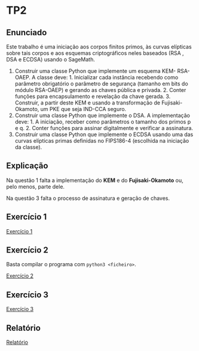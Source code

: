 # TP2

## Enunciado

Este trabalho é uma iniciação aos corpos finitos primos, às curvas elípticas sobre tais corpos  e aos esquemas criptográficos neles baseados (RSA , DSA e ECDSA) usando o SageMath.

1. Construir uma classe Python que implemente um esquema KEM- RSA-OAEP. A classe deve:
        1. Inicializar cada instância recebendo como parâmetro obrigatório o parâmetro de segurança (tamanho em bits do módulo RSA-OAEP) e gerando as chaves pública e privada.
        2. Conter funções para encapsulamento e revelação da chave gerada.
        3. Construir,  a partir deste KEM e usando a transformação de Fujisaki-Okamoto, um PKE que seja IND-CCA seguro.
2. Construir uma classe Python que implemente o DSA. A implementação deve:
        1. A iniciação,  receber como parâmetros o tamanho  dos primos p e q.
        2. Conter funções para assinar digitalmente e verificar a assinatura.
3. Construir uma classe Python que implemente o ECDSA usando uma das curvas elípticas primas definidas no FIPS186-4  (escolhida  na iniciação da classe).

## Explicação

Na questão 1 falta a implementação do **KEM** e do **Fujisaki-Okamoto** ou, pelo menos, parte dele.

Na questão 3 falta o processo de assinatura e geração de chaves.

## Exercício 1

[Exercício 1](https://github.com/Zayts3v/ec/blob/master/TP2/Ex1.ipynb)

## Exercício 2

Basta compilar o programa com ```python3 <ficheiro>```.

[Exercício 2](https://github.com/Zayts3v/ec/blob/master/TP2/Ex2.py)

## Exercício 3

[Exercício 3](https://github.com/Zayts3v/ec/blob/master/TP2/Ex3.ipynb)

## Relatório

[Relatório](https://github.com/Zayts3v/ec/blob/master/TP2/Relatório.pdf)
